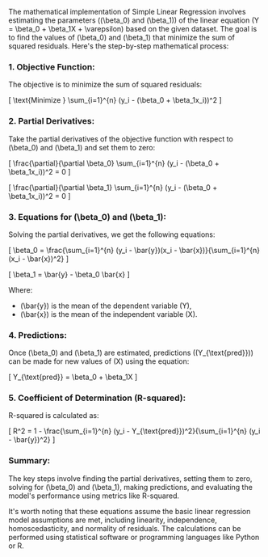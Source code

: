 The mathematical implementation of Simple Linear Regression involves estimating the parameters (\(\beta_0\) and \(\beta_1\)) of the linear equation \(Y = \beta_0 + \beta_1X + \varepsilon\) based on the given dataset. The goal is to find the values of \(\beta_0\) and \(\beta_1\) that minimize the sum of squared residuals. Here's the step-by-step mathematical process:

### **1. Objective Function:**

The objective is to minimize the sum of squared residuals:

\[ \text{Minimize } \sum_{i=1}^{n} (y_i - (\beta_0 + \beta_1x_i))^2 \]

### **2. Partial Derivatives:**

Take the partial derivatives of the objective function with respect to \(\beta_0\) and \(\beta_1\) and set them to zero:

\[ \frac{\partial}{\partial \beta_0} \sum_{i=1}^{n} (y_i - (\beta_0 + \beta_1x_i))^2 = 0 \]

\[ \frac{\partial}{\partial \beta_1} \sum_{i=1}^{n} (y_i - (\beta_0 + \beta_1x_i))^2 = 0 \]

### **3. Equations for \(\beta_0\) and \(\beta_1\):**

Solving the partial derivatives, we get the following equations:

\[ \beta_0 = \frac{\sum_{i=1}^{n} (y_i - \bar{y})(x_i - \bar{x})}{\sum_{i=1}^{n} (x_i - \bar{x})^2} \]

\[ \beta_1 = \bar{y} - \beta_0 \bar{x} \]

Where:
- \(\bar{y}\) is the mean of the dependent variable \(Y\),
- \(\bar{x}\) is the mean of the independent variable \(X\).

### **4. Predictions:**

Once \(\beta_0\) and \(\beta_1\) are estimated, predictions (\(Y_{\text{pred}}\)) can be made for new values of \(X\) using the equation:

\[ Y_{\text{pred}} = \beta_0 + \beta_1X \]

### **5. Coefficient of Determination (R-squared):**

R-squared is calculated as:

\[ R^2 = 1 - \frac{\sum_{i=1}^{n} (y_i - Y_{\text{pred}})^2}{\sum_{i=1}^{n} (y_i - \bar{y})^2} \]

### **Summary:**

The key steps involve finding the partial derivatives, setting them to zero, solving for \(\beta_0\) and \(\beta_1\), making predictions, and evaluating the model's performance using metrics like R-squared.

It's worth noting that these equations assume the basic linear regression model assumptions are met, including linearity, independence, homoscedasticity, and normality of residuals. The calculations can be performed using statistical software or programming languages like Python or R.